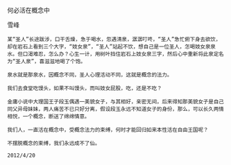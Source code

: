 何必活在概念中

雪峰


    某“圣人”长途跋涉，口干舌燥，急于喝水，忽遇清泉，潺潺叮咚，“圣人”急忙俯下身去欲饮，却在岩石上看到三个大字，“妓女泉”，“圣人”站起不饮，想自己是一位圣人，怎喝妓女泉泉水。但口渴难忍，怎么办？心生一计，用树叶挡住岩石上妓女泉三字，然后心中重新将此泉定名为“圣人泉”，喜滋滋地喝了个饱。

    泉水就是那泉水，因概念不同，圣人心理活动不同，这就是概念的法力。

    我们去食堂吃馒头，如果不叫馒头，而叫妓女屁股，吃，还是不吃？

    金庸小说中大理国王子段玉偶遇一美貌女子，与其相好，亲密无间，后来得知那美貌女子是自己同父异母妹妹，两人痛苦不已只好分离，假设段玉永远不知道女子的身份，那么，可以长久两情相悦，一个概念，断送了绵绵情意。

    我们人，一直活在概念中，受概念法力的束缚，何时才能回归如来本性活在自由王国呢？

    不摆脱概念的束缚，我们永远成不了仙。

    2012/4/20



